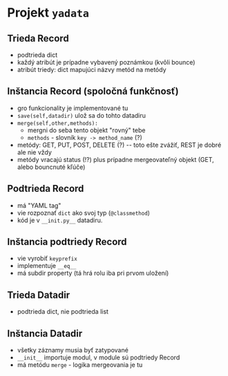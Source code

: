 # Projekt `yadata`


## Trieda Record

 * podtrieda dict
 * každý atribút je prípadne vybavený poznámkou (kvôli bounce)
 * atribút triedy: dict mapujúci názvy metód na metódy

## Inštancia Record (spoločná funkčnosť)

 * gro funkcionality je implementované tu
 * `save(self,datadir)` ulož sa do tohto datadiru
 * `merge(self,other,methods):`
   * mergni do seba tento objekt "rovný" tebe
   * `methods` - slovník `key -> method_name` (?)
 * metódy: GET, PUT, POST, DELETE (?) -- toto ešte zvážiť, REST je dobré ale nie vždy 
 * metódy vracajú status (!?) plus prípadne mergeovateľný objekt (GET, alebo bouncnuté kľúče)

## Podtrieda Record

 * má "YAML tag"
 * vie rozpoznať `dict` ako svoj typ (`@classmethod`)
 * kód je v `__init.py__` datadiru.

## Inštancia podtriedy Record

 * vie vyrobiť `keyprefix`
 * implementuje `__eq__`
 * má subdir property (tá hrá rolu iba pri prvom uložení)

## Trieda Datadir

 * podtrieda dict, nie podtrieda list

## Inštancia Datadir

 * všetky záznamy musia byť zatypované
 * `__init__` importuje modul, v module sú podtriedy Record
 * má metódu `merge` - logika mergeovania je tu
